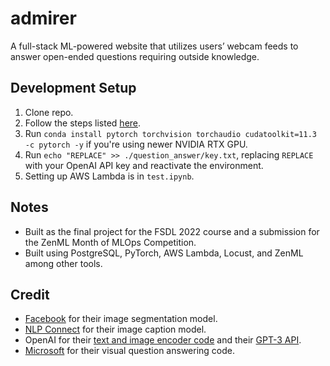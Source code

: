 # admirer
A full-stack ML-powered website that utilizes users’ webcam feeds to answer open-ended questions requiring outside knowledge.

## Development Setup
1. Clone repo.
2. Follow the steps listed [here](https://github.com/full-stack-deep-learning/fsdl-text-recognizer-2022-labs/tree/main/setup).
3. Run `conda install pytorch torchvision torchaudio cudatoolkit=11.3 -c pytorch -y` if you're using newer NVIDIA RTX GPU.
4. Run `echo "REPLACE" >> ./question_answer/key.txt`, replacing `REPLACE` with your OpenAI API key and reactivate the environment.
5. Setting up AWS Lambda is in `test.ipynb`.

## Notes
- Built as the final project for the FSDL 2022 course and a submission for the ZenML Month of MLOps Competition.
- Built using PostgreSQL, PyTorch, AWS Lambda, Locust, and ZenML among other tools.

## Credit
- [Facebook](https://huggingface.co/facebook/detr-resnet-50-panoptic) for their image segmentation model.
- [NLP Connect](https://huggingface.co/nlpconnect/vit-gpt2-image-captioning) for their image caption model.
- OpenAI for their [text and image encoder code](https://huggingface.co/openai/clip-vit-base-patch16) and their [GPT-3 API](https://openai.com/api/).
- [Microsoft](https://github.com/microsoft/PICa) for their visual question answering code.
